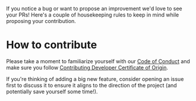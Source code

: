 If you notice a bug or want to propose an improvement we'd love to see your PRs! Here's a couple of housekeeping rules to keep in mind while proposing your contribution.

# How to contribute
Please take a moment to familiarize yourself with our [Code of Conduct](CODE_OF_CONDUCT.md) and make sure you follow [Contributing Developer Certificate of Origin](CONTRIBUTING_DEVELOPER_CERTIFICATE_OF_ORIGIN.txt). 

If you're thinking of adding a big new feature, consider opening an
issue first to discuss it to ensure it aligns to the direction of the
project (and potentially save yourself some time!).
